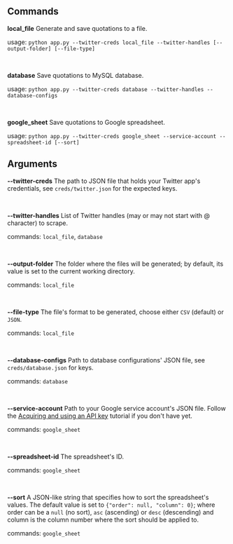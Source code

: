 ## Commands

**local_file**  Generate and save quotations to a file.

usage: `python app.py --twitter-creds local_file --twitter-handles [--output-folder] [--file-type]`

<br>

**database** Save quotations to MySQL database.

usage: `python app.py --twitter-creds database --twitter-handles --database-configs`

<br>

**google_sheet** Save quotations to Google spreadsheet.

usage: `python app.py --twitter-creds google_sheet --service-account --spreadsheet-id [--sort]`

## Arguments

**--twitter-creds** The path to JSON file that holds your Twitter app's credentials, see `creds/twitter.json` for the expected keys.

<br>

**--twitter-handles** List of Twitter handles (may or may not start with @ character) to scrape.

commands: `local_file`, `database`

<br>

**--output-folder** The folder where the files will be generated; by default, its value is set to the current working directory.

commands: `local_file`

<br>

**--file-type** The file's format to be generated, choose either `CSV` (default) or `JSON`.

commands: `local_file`

<br>

**--database-configs** Path to database configurations' JSON file, see `creds/database.json` for keys.

commands: `database`

<br>

**--service-account** Path to your Google service account's JSON file. Follow the [Acquiring and using an API key](https://developers.google.com/sheets/api/guides/authorizing) tutorial if you don't have yet.

commands: `google_sheet`

<br>

**--spreadsheet-id** The spreadsheet's ID.

commands: `google_sheet`

<br>

**--sort** A JSON-like string that specifies how to sort the spreadsheet's values. The default value is set to `{"order": null, "column": 0}`; where order can be a `null` (no sort), `asc` (ascending) or `desc` (descending) and column is the column number where the sort should be applied to.

commands: `google_sheet`